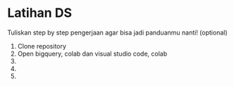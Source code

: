 # Latihan DS

Tuliskan step by step pengerjaan agar bisa jadi panduanmu nanti! (optional)

1. Clone repository 
2. Open bigquery, colab dan visual studio code, colab
3. 
4. 
5. 